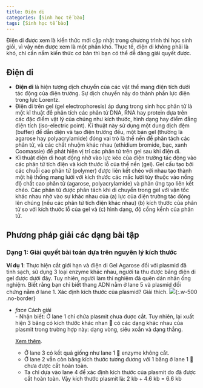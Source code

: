 ```yaml
---
title: Điện di
categories: [Sinh học tế bào]
tags: [Sinh học tế bào]
---
```


Điện di được xem là kiến thức mới cập nhật trong chương trình thi học sinh giỏi, vì vậy nên được xem là một phần khó. Thực tế, điện di không phải là khó, chỉ cần nắm kiến thức cơ bản thì bạn có thể dễ dàng giải quyết được.

## Điện di
- **Điện di** là hiện tượng dịch chuyển của các vật thể mang điện tích dưới tác động của điện trường. Sự dịch chuyển này do thành phần lực điện trong lực Lorentz.
- Điện di trên gel (gel electrophoresis) áp dụng trong sinh học phân tử là một kĩ thuật để phân tích các phân tử DNA, RNA hay protein dựa trên các đặc điểm vật lý của chúng như kích thước, hình dạng hay điểm đẳng điện tích (iso-electric point). Kĩ thuật này sử dụng một dung dịch đệm (buffer) để dẫn diện và tạo điện trường đều, một bản gel (thường là agarose hay polyacrylamide) đóng vai trò là thể nền để phân tách các phân tử, và các chất nhuộm khác nhau (ethidium bromide, bạc, xanh Coomassie) để phát hiện vị trí các phân tử trên gel sau khi điện di. 
- Kĩ thuật điện di hoạt động nhờ vào lực kéo của điện trường tác động vào các phân tử tích điện và kích thước lỗ của thể nền (gel). Gel cấu tạo bởi các chuỗi cao phân tử (polymer) được liên kết chéo với nhau tạo thành một hệ thống mạng lưới với kích thước các mắc lưới tùy thuộc vào nồng độ chất cao phân tử (agarose, polyacrylamide) và phản ứng tạo liên kết chéo. Các phân tử được phân tách khi di chuyển trong gel với vận tốc khác nhau nhờ vào sự khác nhau của (a) lực của điện trường tác động lên chúng (nếu các phân tử tích điện khác nhau) (b) kích thước của phân tử so với kích thước lỗ của gel và (c) hình dạng, độ cồng kềnh của phân tử.

## Phương pháp giải các dạng bài tập
### Dạng 1: Giải quyết bài toán dựa trên nguyên lý kích thước
**Ví dụ 1**: Thực hiện cắt giới hạn và điện di Gel Agarose đối với plasmid đã tinh sạch, sử dụng 3 loại enzyme khác nhau, người ta thu được bảng điện di gel được dưới đây. Tuy nhiên, người làm thí nghiệm đã quên dán nhãn ống nghiệm. Biết rằng bạn chỉ biết thang ADN nằm ở lane 5 và plasmid đối chứng nằm ở lane 1. Xác định kích thước của plasmid? Giải thích.
![](/images/post/diendi1.png/){:.w-500 .no-border}

<ul class="collapsible" data-collapsible="accordion">
<li>
<div class="collapsible-header" markdown="1"><i class="material-icons">face</i>
Cách giải
</div>
<div class="collapsible-body" markdown="1">
- Nhận biết: Ở lane 1 chỉ chứa plasmit chưa được cắt. Tuy nhiên, lại xuất hiện 3 băng có kích thước khác nhan  có các dạng khác nhau của plasmit trong trường hợp này: dạng vòng, siêu xoắn và dạng thẳng.

[Xem thêm]( http://biomedia.vn/review/co-bao-nhieu-dang-plasmid-va-lam-the-nao-de-nhan-biet-cac-dang-nay.html).
- Ở lane 3 có kết quả giống như lane 1  enzyme không cắt.
- Ở lane 2 vẫn còn băng kích thước tương đương với 1 băng ở lane 1  chưa được cắt hoàn toàn.
- Ta chỉ dựa vào lane 4 để xác định kích thước của plasmit do đã được cắt hoàn toàn. Vậy kích thước plasmit là: 2 kb + 4.6 kb = 6.6 kb
</div>
</li>
</ul>
